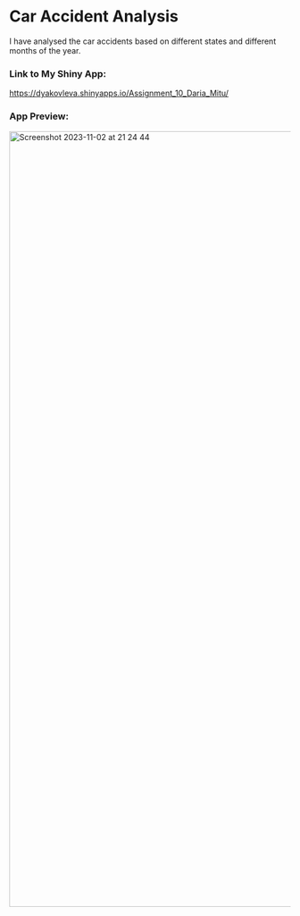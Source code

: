 # Car Accident Analysis
I have analysed the car accidents based on different states and different months of the year.


### Link to My Shiny App:
https://dyakovleva.shinyapps.io/Assignment_10_Daria_Mitu/

### App Preview:
<img width="1390" alt="Screenshot 2023-11-02 at 21 24 44" src="https://github.com/Meher-Mitu/Shiny-App-Accidents/assets/149747118/a109947d-9df4-4d17-a449-17351cc24051">

